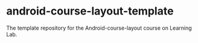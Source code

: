 # android-course-layout-template
The template repository for the Android-course-layout course on Learning Lab.

